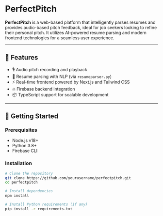 # PerfectPitch

**PerfectPitch** is a web-based platform that intelligently parses resumes and provides audio-based pitch feedback, ideal for job seekers looking to refine their personal pitch. It utilizes AI-powered resume parsing and modern frontend technologies for a seamless user experience.

---

## 🔧 Features

- 🎙️ Audio pitch recording and playback
- 📄 Resume parsing with NLP (via `resumeparser.py`)
- ⚡ Real-time frontend powered by Next.js and Tailwind CSS
- 🔥 Firebase backend integration
- 📦 TypeScript support for scalable development

---

## 🚀 Getting Started

### Prerequisites

- Node.js v18+
- Python 3.8+
- Firebase CLI

### Installation

```bash
# Clone the repository
git clone https://github.com/yourusername/perfectpitch.git
cd perfectpitch

# Install dependencies
npm install

# Install Python requirements (if any)
pip install -r requirements.txt
